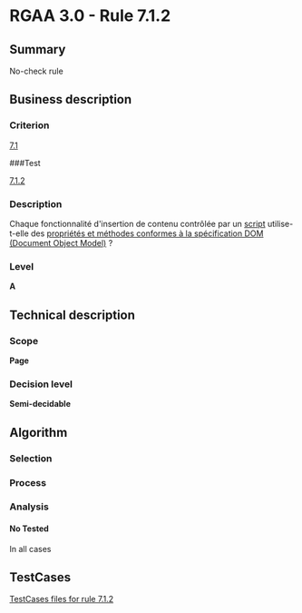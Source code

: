 # RGAA 3.0 -  Rule 7.1.2

## Summary

No-check rule

## Business description

### Criterion

[7.1](http://disic.github.io/rgaa_referentiel_en/RGAA3.0_Criteria_English_version_v1.html#crit-7-1)

###Test

[7.1.2](http://disic.github.io/rgaa_referentiel_en/RGAA3.0_Criteria_English_version_v1.html#test-7-1-2)

### Description

Chaque fonctionnalit&eacute; d'insertion de contenu contr&ocirc;l&eacute;e par un <a href="http://references.modernisation.gouv.fr/referentiel-technique-0#mScript">script</a> utilise-t-elle des <a href="http://references.modernisation.gouv.fr/referentiel-technique-0#mDomSpec">propri&eacute;t&eacute;s et m&eacute;thodes conformes &agrave; la sp&eacute;cification DOM (Document Object Model)</a> ?

### Level

**A**

## Technical description

### Scope

**Page**

### Decision level

**Semi-decidable**

## Algorithm

### Selection

### Process

### Analysis

#### No Tested 

In all cases



##  TestCases 

[TestCases files for rule 7.1.2](https://github.com/Asqatasun/Asqatasun/tree/master/rules/rules-rgaa3.0/src/test/resources/testcases/rgaa30/Rgaa30Rule070102/) 


